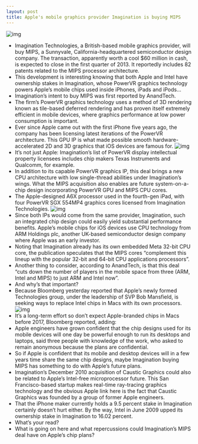 ```yaml
---
layout: post
title: Apple's mobile graphics provider Imagination is buying MIPS
---
```

![img](http://media.idownloadblog.com/wp-content/uploads/2012/11/Imagination-MIPS-logo.png)
* Imagination Technologies, a British-based mobile graphics provider, will buy MIPS, a Sunnyvale, California-headquartered semiconductor design company. The transaction, apparently worth a cool $60 million in cash, is expected to close in the first quarter of 2013. It reportedly includes 82 patents related to the MIPS processor architecture.
* This development is interesting knowing that both Apple and Intel have ownership stakes in Imagination, whose PowerVR graphics technology powers Apple’s mobile chips used inside iPhones, iPads and iPods…
* Imagination’s intent to buy MIPS was first reported by AnandTech.
* The firm’s PowerVR graphics technology uses a method of 3D rendering known as tile-based deferred rendering and has proven itself extremely efficient in mobile devices, where graphics performance at low power consumption is important.
* Ever since Apple came out with the first iPhone five years ago, the company has been licensing latest iterations of the PowerVR architecture. This GPU IP is what made possible smooth hardware-accelerated 2D and 3D graphics that iOS devices are famous for.
![img](http://media.idownloadblog.com/wp-content/uploads/2011/10/A6-Chip.jpg)
* It’s not just Apple: Imagination’s list of PowerVR display intellectual property licensees includes chip makers Texas Instruments and Qualcomm, for example.
* In addition to its capable PowerVR graphics IP, this deal brings a new CPU architecture with low single-thread abilities under Imagination’s wings. What the MIPS acquisition also enables are future system-on-a-chip design incorporating PowerVR GPU and MIPS CPU cores.
* The Apple-designed A6X processor used in the fourth-gen iPad, with four PowerVR SGX 554MP4 graphics cores licensed from Imagination Technologies.
![img](http://media.idownloadblog.com/wp-content/uploads/2012/11/A6X-floorplan-Chipworks-001.jpg)
* Since both IPs would come from the same provider, Imagination, such an integrated chip design could easily yield substantial performance benefits. Apple’s mobile chips for iOS devices use CPU technology from ARM Holdings plc, another UK-based semiconductor design company where Apple was an early investor.
* Noting that Imagination already has its own embedded Meta 32-bit CPU core, the publication speculates that the MIPS cores “complement this lineup with the popular 32-bit and 64-bit CPU applications processors”.
* Another thing to consider, according to AnandTech, is that this deal “cuts down the number of players in the mobile space from three (ARM, Intel and MIPS) to just ARM and Intel now”.
* And why’s that important?
* Because Bloomberg yesterday reported that Apple’s newly formed Technologies group, under the leadership of SVP Bob Mansfield, is seeking ways to replace Intel chips in Macs with its own processors.
![img](http://media.idownloadblog.com/wp-content/uploads/2012/10/MacBook-Air-left-angled-iPhoto.jpg)
* It’s a long-term effort so don’t expect Apple-branded chips in Macs before 2017, Bloomberg reported, adding:
* Apple engineers have grown confident that the chip designs used for its mobile devices will one day be powerful enough to run its desktops and laptops, said three people with knowledge of the work, who asked to remain anonymous because the plans are confidential.
* So if Apple is confident that its mobile and desktop devices will in a few years time share the same chip designs, maybe Imagination buying MIPS has something to do with Apple’s future plans.
* Imagination’s December 2010 acquisition of Caustic Graphics could also be related to Apple’s Intel-free microprocessor future. This San Francisco-based startup makes real-time ray-tracing graphics technology and the obvious Apple link here is the fact that Caustic Graphics was founded by a group of former Apple engineers.
* That the iPhone maker currently holds a 9.5 percent stake in Imagination certainly doesn’t hurt either. By the way, Intel in June 2009 upped its ownership stake in Imagination to 16.02 percent.
* What’s your read?
* What is going on here and what repercussions could Imagination’s MIPS deal have on Apple’s chip plans?


